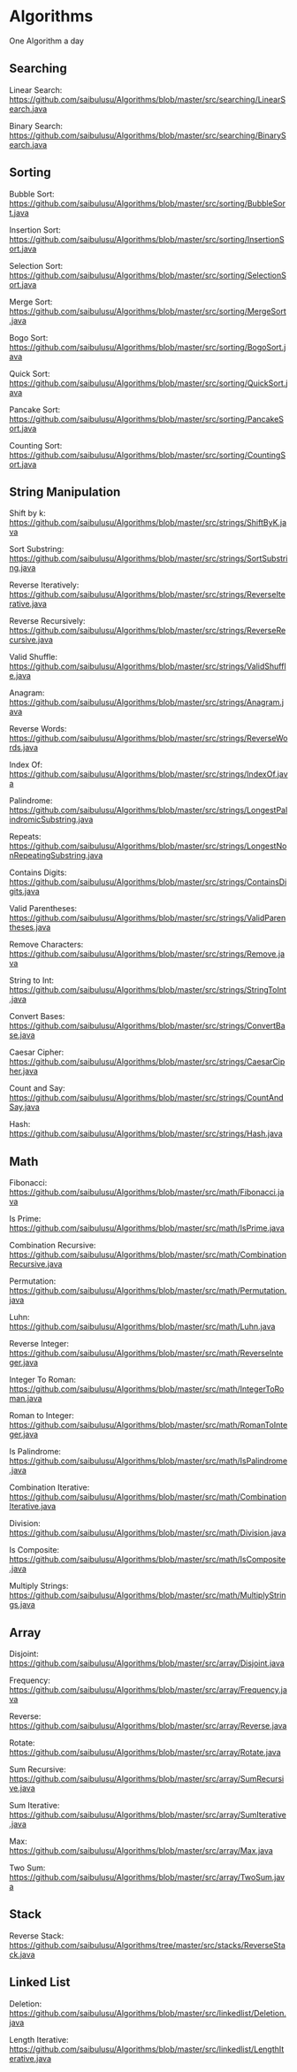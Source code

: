 # Algorithms

One Algorithm a day



## Searching

Linear Search: https://github.com/saibulusu/Algorithms/blob/master/src/searching/LinearSearch.java

Binary Search: https://github.com/saibulusu/Algorithms/blob/master/src/searching/BinarySearch.java



## Sorting
Bubble Sort: https://github.com/saibulusu/Algorithms/blob/master/src/sorting/BubbleSort.java

Insertion Sort: https://github.com/saibulusu/Algorithms/blob/master/src/sorting/InsertionSort.java

Selection Sort: https://github.com/saibulusu/Algorithms/blob/master/src/sorting/SelectionSort.java

Merge Sort: https://github.com/saibulusu/Algorithms/blob/master/src/sorting/MergeSort.java

Bogo Sort: https://github.com/saibulusu/Algorithms/blob/master/src/sorting/BogoSort.java

Quick Sort: https://github.com/saibulusu/Algorithms/blob/master/src/sorting/QuickSort.java

Pancake Sort: https://github.com/saibulusu/Algorithms/blob/master/src/sorting/PancakeSort.java

Counting Sort: https://github.com/saibulusu/Algorithms/blob/master/src/sorting/CountingSort.java



## String Manipulation
Shift by k: https://github.com/saibulusu/Algorithms/blob/master/src/strings/ShiftByK.java

Sort Substring: https://github.com/saibulusu/Algorithms/blob/master/src/strings/SortSubstring.java

Reverse Iteratively: https://github.com/saibulusu/Algorithms/blob/master/src/strings/ReverseIterative.java

Reverse Recursively: https://github.com/saibulusu/Algorithms/blob/master/src/strings/ReverseRecursive.java

Valid Shuffle: https://github.com/saibulusu/Algorithms/blob/master/src/strings/ValidShuffle.java

Anagram: https://github.com/saibulusu/Algorithms/blob/master/src/strings/Anagram.java

Reverse Words: https://github.com/saibulusu/Algorithms/blob/master/src/strings/ReverseWords.java

Index Of: https://github.com/saibulusu/Algorithms/blob/master/src/strings/IndexOf.java

Palindrome: https://github.com/saibulusu/Algorithms/blob/master/src/strings/LongestPalindromicSubstring.java

Repeats: https://github.com/saibulusu/Algorithms/blob/master/src/strings/LongestNonRepeatingSubstring.java

Contains Digits: https://github.com/saibulusu/Algorithms/blob/master/src/strings/ContainsDigits.java

Valid Parentheses: https://github.com/saibulusu/Algorithms/blob/master/src/strings/ValidParentheses.java

Remove Characters: https://github.com/saibulusu/Algorithms/blob/master/src/strings/Remove.java

String to Int: https://github.com/saibulusu/Algorithms/blob/master/src/strings/StringToInt.java

Convert Bases: https://github.com/saibulusu/Algorithms/blob/master/src/strings/ConvertBase.java

Caesar Cipher: https://github.com/saibulusu/Algorithms/blob/master/src/strings/CaesarCipher.java

Count and Say: https://github.com/saibulusu/Algorithms/blob/master/src/strings/CountAndSay.java

Hash: https://github.com/saibulusu/Algorithms/blob/master/src/strings/Hash.java

## Math
Fibonacci: https://github.com/saibulusu/Algorithms/blob/master/src/math/Fibonacci.java

Is Prime: https://github.com/saibulusu/Algorithms/blob/master/src/math/IsPrime.java

Combination Recursive: https://github.com/saibulusu/Algorithms/blob/master/src/math/CombinationRecursive.java

Permutation: https://github.com/saibulusu/Algorithms/blob/master/src/math/Permutation.java

Luhn: https://github.com/saibulusu/Algorithms/blob/master/src/math/Luhn.java

Reverse Integer: https://github.com/saibulusu/Algorithms/blob/master/src/math/ReverseInteger.java

Integer To Roman: https://github.com/saibulusu/Algorithms/blob/master/src/math/IntegerToRoman.java

Roman to Integer: https://github.com/saibulusu/Algorithms/blob/master/src/math/RomanToInteger.java

Is Palindrome: https://github.com/saibulusu/Algorithms/blob/master/src/math/IsPalindrome.java

Combination Iterative: https://github.com/saibulusu/Algorithms/blob/master/src/math/CombinationIterative.java

Division: https://github.com/saibulusu/Algorithms/blob/master/src/math/Division.java

Is Composite: https://github.com/saibulusu/Algorithms/blob/master/src/math/IsComposite.java

Multiply Strings: https://github.com/saibulusu/Algorithms/blob/master/src/math/MultiplyStrings.java

## Array
Disjoint: https://github.com/saibulusu/Algorithms/blob/master/src/array/Disjoint.java

Frequency: https://github.com/saibulusu/Algorithms/blob/master/src/array/Frequency.java

Reverse: https://github.com/saibulusu/Algorithms/blob/master/src/array/Reverse.java

Rotate: https://github.com/saibulusu/Algorithms/blob/master/src/array/Rotate.java

Sum Recursive: https://github.com/saibulusu/Algorithms/blob/master/src/array/SumRecursive.java

Sum Iterative: https://github.com/saibulusu/Algorithms/blob/master/src/array/SumIterative.java

Max: https://github.com/saibulusu/Algorithms/blob/master/src/array/Max.java

Two Sum: https://github.com/saibulusu/Algorithms/blob/master/src/array/TwoSum.java

## Stack
Reverse Stack: https://github.com/saibulusu/Algorithms/tree/master/src/stacks/ReverseStack.java

## Linked List
Deletion: https://github.com/saibulusu/Algorithms/blob/master/src/linkedlist/Deletion.java

Length Iterative: https://github.com/saibulusu/Algorithms/blob/master/src/linkedlist/LengthIterative.java
